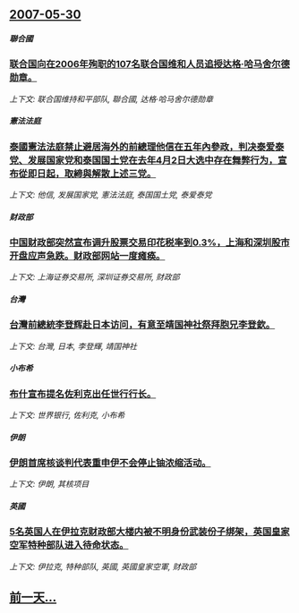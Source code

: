 ## [2007-05-30](/news/2007/05/30/index.md)

##### 聯合國
### [联合国向在2006年殉职的107名联合国维和人员追授达格·哈马舍尔德勋章。](/news/2007/05/30/联合国向在2006年殉职的107名联合国维和人员追授达格-哈马舍尔德勋章.md)
_上下文: 联合国维持和平部队, 聯合國, 达格·哈马舍尔德勋章_

##### 憲法法庭
### [泰國憲法法庭禁止避居海外的前總理他信在五年內參政，判决泰爱泰党、发展国家党和泰国国土党在去年4月2日大选中存在舞弊行为，宣布從即日起，取締與解散上述三党。](/news/2007/05/30/泰國憲法法庭禁止避居海外的前總理他信在五年內參政-判决泰爱泰党-发展国家党和泰国国土党在去年4月2日大选中存在舞弊行为.md)
_上下文: 他信, 发展国家党, 憲法法庭, 泰国国土党, 泰爱泰党_

##### 财政部
### [中国财政部突然宣布调升股票交易印花税率到0.3%，上海和深圳股市开盘应声急跌。财政部网站一度瘫痪。](/news/2007/05/30/中国财政部突然宣布调升股票交易印花税率到03-上海和深圳股市开盘应声急跌-财政部网站一度瘫痪.md)
_上下文: 上海证券交易所, 深圳证券交易所, 财政部_

##### 台灣
### [台灣前總統李登辉赴日本访问，有意至靖国神社祭拜胞兄李登欽。](/news/2007/05/30/台灣前總統李登辉赴日本访问-有意至靖国神社祭拜胞兄李登欽.md)
_上下文: 台灣, 日本, 李登輝, 靖国神社_

##### 小布希
### [布什宣布提名佐利克出任世行行长。](/news/2007/05/30/布什宣布提名佐利克出任世行行长.md)
_上下文: 世界银行, 佐利克, 小布希_

##### 伊朗
### [伊朗首席核谈判代表重申伊不会停止铀浓缩活动。](/news/2007/05/30/伊朗首席核谈判代表重申伊不会停止铀浓缩活动.md)
_上下文: 伊朗, 其核项目_

##### 英國
### [5名英国人在伊拉克财政部大楼内被不明身份武装份子绑架，英国皇家空军特种部队进入待命状态。](/news/2007/05/30/5名英国人在伊拉克财政部大楼内被不明身份武装份子绑架-英国皇家空军特种部队进入待命状态.md)
_上下文: 伊拉克, 特种部队, 英國, 英國皇家空軍, 财政部_

## [前一天...](/news/2007/05/29/index.md)

